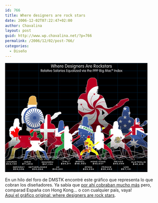 ```yaml
---
id: 766
title: Where designers are rock stars
date: 2006-12-02T07:22:47+02:00
author: Chavalina
layout: post
guid: http://www.wp.chavalina.net/?p=766
permalink: /2006/12/02/post-766/
categories:
  - Diseño
---
```

<img class="imgizqda" src="/imagenes/fotos/designers-rock-stars.jpg" alt="Representación gráfica comparativa de lo que cobran los dise&ntilde;adores en distintos pa&iacute;ses del mundo" /> 

En un hilo del foro de DMSTK encontré este gráfico que representa lo que cobran los dise&ntilde;adores. Ya sab&iacute;a que <a href="http://chavalina.net/comentar.php?idpost=750" target="_blank">por ah&iacute; cobraban mucho más</a> pero, comparad Espa&ntilde;a con Hong Kong… o con cualquier pa&iacute;s, vaya!  
<a href="http://www.coroflot.com/community/global_design_rockstas.asp" target="_blank">Aqu&iacute; el gráfico original: where designers are rock stars</a>.